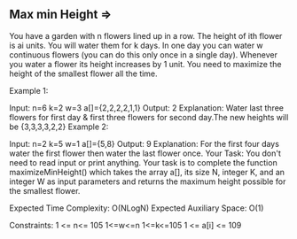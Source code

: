 Max min Height  =>
--------------



You have a garden with n flowers lined up in a row. The height of ith flower is ai units. You will water them for k days. In one day you can water w continuous flowers (you can do this only once in a single day). Whenever you water a flower its height increases by 1 unit. You need to maximize the height of the smallest flower all the time.

Example 1:

Input:
n=6
k=2
w=3
a[]={2,2,2,2,1,1}
Output:
2
Explanation:
Water last three flowers for first day & 
first three flowers for second day.The 
new heights will be {3,3,3,3,2,2}
Example 2:

Input:
n=2
k=5
w=1
a[]={5,8}
Output:
9
Explanation:
For the first four days water the first flower then
water the last flower once.
Your Task: 
You don't need to read input or print anything. Your task is to complete the function maximizeMinHeight() which takes the array a[], its size N, integer K, and an integer W as input parameters and returns the maximum height possible for the smallest flower.

Expected Time Complexity: O(NLogN)
Expected Auxiliary Space: O(1)

Constraints:
1 <= n<= 105
1<=w<=n
1<=k<=105
1 <= a[i] <= 109
